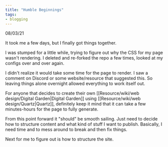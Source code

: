```yaml
---
title: "Humble Beginnings"
tags: 
- blogging
---
```


08/03/21

It took me a few days, but I finally got things together. 

I was stumped for a little while, trying to figure out why the CSS for my page wasn't rendering. I deleted and re-forked the repo a few times, looked at my configs over and over again. 

I didn't realize it would take some time for the page to render. I saw a comment on Discord or some website/resource that suggested this. So leaving things alone overnight allowed everything to work itself out.

For anyone that decides to create their own [[Resource/wiki/web design/Digital Garden|Digital Garden]] using [[Resource/wiki/web design/Quartz|Quartz]], definitely keep it mind that it can take a few minutes-hours for the page to fully generate.

From this point forward it "should" be smooth sailing. Just need to decide how to structure content and what kind of stuff I want to publish. Basically, I need time and to mess around to break and then fix things.

Next for me to figure out is how to structure the site. 
